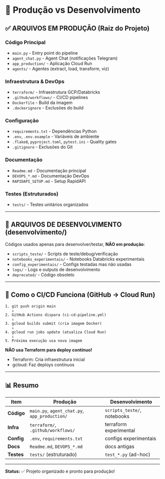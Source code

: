 # 🎯 Produção vs Desenvolvimento

## ✅ ARQUIVOS EM PRODUÇÃO (Raiz do Projeto)

### **Código Principal**
- `main.py` - Entry point do pipeline
- `agent_chat.py` - Agent Chat (notificações Telegram)
- `app_production/` - Aplicação Cloud Run
- `agents/` - Agentes (extract, load, transform, viz)

### **Infraestrutura & DevOps**
- `terraform/` - Infraestrutura GCP/Databricks
- `.github/workflows/` - CI/CD pipelines
- `Dockerfile` - Build da imagem
- `.dockerignore` - Exclusões do build

### **Configuração**
- `requirements.txt` - Dependências Python
- `.env`, `.env.example` - Variáveis de ambiente
- `.flake8`, `pyproject.toml`, `pytest.ini` - Quality gates
- `.gitignore` - Exclusões do Git

### **Documentação**
- `Readme.md` - Documentação principal
- `DEVOPS_*.md` - Documentação DevOps
- `RAPIDAPI_SETUP.md` - Setup RapidAPI

### **Testes (Estruturados)**
- `tests/` - Testes unitários organizados

---

## 🧪 ARQUIVOS DE DESENVOLVIMENTO (desenvolvimento/)

Códigos usados apenas para desenvolver/testar, **NÃO em produção**:
- `scripts_teste/` - Scripts de teste/debug/verificação
- `notebooks_experimentais/` - Notebooks Databricks experimentais
- `config_experimentais/` - Configs testadas mas não usadas
- `logs/` - Logs e outputs de desenvolvimento
- `deprecated/` - Código obsoleto

---

## 🚀 Como o CI/CD Funciona (GitHub → Cloud Run)

```
1. git push origin main
   ↓
2. GitHub Actions dispara (ci-cd-pipeline.yml)
   ↓
3. gcloud builds submit (cria imagem Docker)
   ↓
4. gcloud run jobs update (atualiza Cloud Run)
   ↓
5. Próxima execução usa nova imagem
```

**NÃO usa Terraform para deploy contínuo!**
- Terraform: Cria infraestrutura inicial
- gcloud: Faz deploys contínuos

---

## 📊 Resumo

| Item | Produção | Desenvolvimento |
|------|----------|-----------------|
| **Código** | `main.py`, `agent_chat.py`, `app_production/` | `scripts_teste/`, notebooks |
| **Infra** | `terraform/`, `.github/workflows/` | terraform experimental |
| **Config** | `.env`, `requirements.txt` | configs experimentais |
| **Docs** | `Readme.md`, `DEVOPS_*.md` | docs antigas |
| **Testes** | `tests/` (estruturado) | `test_*.py` (ad-hoc) |

---

**Status:** ✅ Projeto organizado e pronto para produção!
